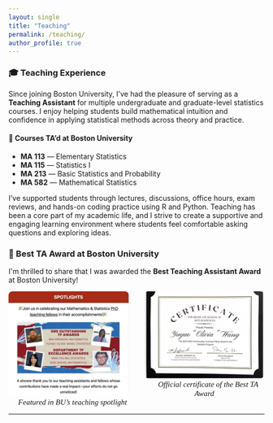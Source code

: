 ```yaml
---
layout: single
title: "Teaching"
permalink: /teaching/
author_profile: true
---
```

<style>
.page__content p,
.page__content li,
.page__content strong,
.page__content em,
.archive__item-excerpt,
.archive__item-body {
  font-family: "Georgia", serif;
  font-size: 18px;
  line-height: 1.7;
  color: #2a2a2a;
  margin-bottom: 1.2em;
}

.page__title {
  font-family: "Georgia", serif;
  font-size: 32px;
  font-weight: 500;
}


.page__content figure {
  text-align: center;
  margin: 2em auto;
}

.page__content figure img {
  border-radius: 8px;
  max-width: 100%;
  box-shadow: 0 2px 6px rgba(0, 0, 0, 0.15);
}

.page__content figure figcaption {
  font-family: "Georgia", serif;
  font-size: 16px;
  color: #555;
  font-style: italic;
  margin-top: 0.5em;
}
</style>


<style>
.page__content ul,
.page__content ol,
.page__content li,
.page__content li strong {
  font-family: "Georgia", serif !important;
  font-size: 18px !important;
  line-height: 1.7;
  color: #2a2a2a;
}

.page__content strong {
  font-family: "Georgia", serif !important;
  font-weight: bold;
}
</style>





### 🎓 Teaching Experience

Since joining Boston University, I’ve had the pleasure of serving as a **Teaching Assistant** for multiple undergraduate and graduate-level statistics courses. I enjoy helping students build mathematical intuition and confidence in applying statistical methods across theory and practice.

#### 📘 Courses TA’d at Boston University

- **MA 113** — Elementary Statistics  
- **MA 115** — Statistics I  
- **MA 213** — Basic Statistics and Probability  
- **MA 582** — Mathematical Statistics

I’ve supported students through lectures, discussions, office hours, exam reviews, and hands-on coding practice using R and Python. Teaching has been a core part of my academic life, and I strive to create a supportive and engaging learning environment where students feel comfortable asking questions and exploring ideas.


### 🏅 Best TA Award at Boston University

I'm thrilled to share that I was awarded the **Best Teaching Assistant Award** at Boston University!  

<div style="display: flex; justify-content: center; gap: 30px; flex-wrap: nowrap; max-width: 700px; margin: auto;">

  <div style="text-align: center;">
    <img src="/assets/images/best_ta_award_announcement.jpg" alt="BU Teaching Award Feature" style="width:300px; border-radius: 8px;">
    <br>
    <em style="font-family: Georgia, serif; font-size: 15px;">📣 Featured in BU’s teaching spotlight</em>
  </div>

  <div style="text-align: center;">
    <img src="/assets/images/best_ta_award_certificate.jpg" alt="Best TA Certificate" style="width:300px; border-radius: 8px;">
    <br>
    <em style="font-family: Georgia, serif; font-size: 15px;">📜 Official certificate of the Best TA Award</em>
  </div>

</div>


---

